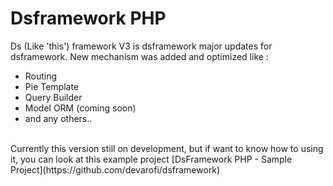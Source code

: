 # Dsframework PHP
Ds (Like 'this') framework V3 is dsframework major updates for dsframework. New mechanism was added and optimized like :
<ul>
  <li>Routing</li>
  <li>Pie Template</li>
  <li>Query Builder</li>
  <li>Model ORM (coming soon)</li>
  <li>and any others..</li>
</ul>
<br>
Currently this version still on development, but if want to know how to using it, you can look at this example project [DsFramework PHP - Sample Project](https://github.com/devarofi/dsframework) 